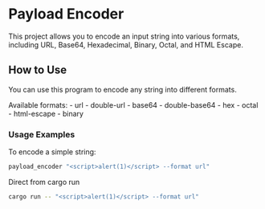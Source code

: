 # Payload Encoder

This project allows you to encode an input string into various formats, including URL, Base64, Hexadecimal, Binary, Octal, and HTML Escape.

## How to Use

You can use this program to encode any string into different formats.

Available formats:
    - url
    - double-url
    - base64
    - double-base64
    - hex
    - octal
    - html-escape
    - binary


### Usage Examples

To encode a simple string:

```bash
payload_encoder "<script>alert(1)</script> --format url" 
```

Direct from cargo run
```bash
cargo run -- "<script>alert(1)</script> --format url" 
```
